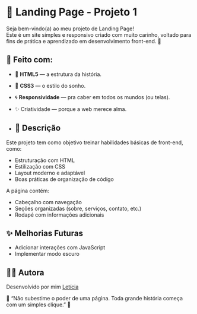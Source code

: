 # 🌟 Landing Page - Projeto 1

Seja bem-vindo(a) ao meu projeto de Landing Page!  
Este é um site simples e responsivo criado com muito carinho, voltado para fins de prática e aprendizado em desenvolvimento front-end. 🚀

## 🔧 Feito com:

- 💠 **HTML5** — a estrutura da história.
- 🎨 **CSS3** — o estilo do sonho.
- 🌀 **Responsividade** — pra caber em todos os mundos (ou telas).
- ✨ Criatividade — porque a web merece alma.

- ## 📄 Descrição

Este projeto tem como objetivo treinar habilidades básicas de front-end, como:

- Estruturação com HTML
- Estilização com CSS
- Layout moderno e adaptável
- Boas práticas de organização de código

A página contém:

- Cabeçalho com navegação
- Seções organizadas (sobre, serviços, contato, etc.)
- Rodapé com informações adicionais

## ✨ Melhorias Futuras

- Adicionar interações com JavaScript
- Implementar modo escuro

## 🙋‍♀️ Autora

Desenvolvido por mim [Letícia](https://github.com/dlele007)

🌟 “Não subestime o poder de uma página. Toda grande história começa com um simples clique.” 🌟
